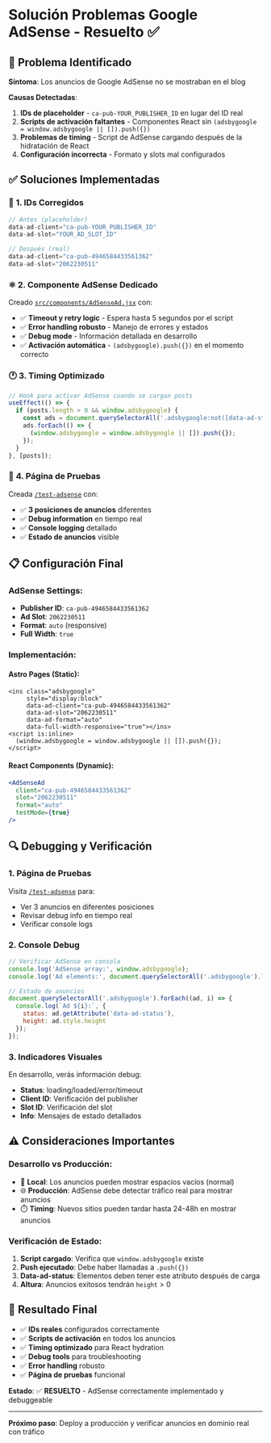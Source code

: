 # Solución Problemas Google AdSense - Resuelto ✅

## 🚨 Problema Identificado
**Síntoma**: Los anuncios de Google AdSense no se mostraban en el blog

**Causas Detectadas**:
1. **IDs de placeholder** - `ca-pub-YOUR_PUBLISHER_ID` en lugar del ID real
2. **Scripts de activación faltantes** - Componentes React sin `(adsbygoogle = window.adsbygoogle || []).push({})`
3. **Problemas de timing** - Script de AdSense cargando después de la hidratación de React
4. **Configuración incorrecta** - Formato y slots mal configurados

## ✅ Soluciones Implementadas

### 🔧 **1. IDs Corregidos**
```javascript
// Antes (placeholder)
data-ad-client="ca-pub-YOUR_PUBLISHER_ID"
data-ad-slot="YOUR_AD_SLOT_ID"

// Después (real)
data-ad-client="ca-pub-4946584433561362"
data-ad-slot="2062230511"
```

### ⚛️ **2. Componente AdSense Dedicado**
Creado [`src/components/AdSenseAd.jsx`](src/components/AdSenseAd.jsx) con:
- ✅ **Timeout y retry logic** - Espera hasta 5 segundos por el script
- ✅ **Error handling robusto** - Manejo de errores y estados
- ✅ **Debug mode** - Información detallada en desarrollo
- ✅ **Activación automática** - `(adsbygoogle).push({})` en el momento correcto

### 🕐 **3. Timing Optimizado**
```javascript
// Hook para activar AdSense cuando se cargan posts
useEffect(() => {
  if (posts.length > 0 && window.adsbygoogle) {
    const ads = document.querySelectorAll('.adsbygoogle:not([data-ad-status])');
    ads.forEach(() => {
      (window.adsbygoogle = window.adsbygoogle || []).push({});
    });
  }
}, [posts]);
```

### 🧪 **4. Página de Pruebas**
Creada [`/test-adsense`](src/pages/test-adsense.astro) con:
- ✅ **3 posiciones de anuncios** diferentes
- ✅ **Debug information** en tiempo real
- ✅ **Console logging** detallado
- ✅ **Estado de anuncios** visible

## 📋 **Configuración Final**

### **AdSense Settings:**
- **Publisher ID**: `ca-pub-4946584433561362`
- **Ad Slot**: `2062230511` 
- **Format**: `auto` (responsive)
- **Full Width**: `true`

### **Implementación:**

#### **Astro Pages (Static):**
```astro
<ins class="adsbygoogle"
     style="display:block"
     data-ad-client="ca-pub-4946584433561362"
     data-ad-slot="2062230511"
     data-ad-format="auto"
     data-full-width-responsive="true"></ins>
<script is:inline>
  (window.adsbygoogle = window.adsbygoogle || []).push({});
</script>
```

#### **React Components (Dynamic):**
```jsx
<AdSenseAd 
  client="ca-pub-4946584433561362"
  slot="2062230511"
  format="auto"
  testMode={true}
/>
```

## 🔍 **Debugging y Verificación**

### **1. Página de Pruebas**
Visita [`/test-adsense`](http://localhost:4322/test-adsense) para:
- Ver 3 anuncios en diferentes posiciones
- Revisar debug info en tiempo real
- Verificar console logs

### **2. Console Debug**
```javascript
// Verificar AdSense en consola
console.log('AdSense array:', window.adsbygoogle);
console.log('Ad elements:', document.querySelectorAll('.adsbygoogle').length);

// Estado de anuncios
document.querySelectorAll('.adsbygoogle').forEach((ad, i) => {
  console.log(`Ad ${i}:`, {
    status: ad.getAttribute('data-ad-status'),
    height: ad.style.height
  });
});
```

### **3. Indicadores Visuales**
En desarrollo, verás información debug:
- **Status**: loading/loaded/error/timeout
- **Client ID**: Verificación del publisher
- **Slot ID**: Verificación del slot
- **Info**: Mensajes de estado detallados

## ⚠️ **Consideraciones Importantes**

### **Desarrollo vs Producción:**
- 🚧 **Local**: Los anuncios pueden mostrar espacios vacíos (normal)
- 🌐 **Producción**: AdSense debe detectar tráfico real para mostrar anuncios
- ⏱️ **Timing**: Nuevos sitios pueden tardar hasta 24-48h en mostrar anuncios

### **Verificación de Estado:**
1. **Script cargado**: Verifica que `window.adsbygoogle` existe
2. **Push ejecutado**: Debe haber llamadas a `.push({})`
3. **Data-ad-status**: Elementos deben tener este atributo después de carga
4. **Altura**: Anuncios exitosos tendrán `height` > 0

## 🎯 **Resultado Final**

- ✅ **IDs reales** configurados correctamente
- ✅ **Scripts de activación** en todos los anuncios
- ✅ **Timing optimizado** para React hydration
- ✅ **Debug tools** para troubleshooting
- ✅ **Error handling** robusto
- ✅ **Página de pruebas** funcional

**Estado**: ✅ **RESUELTO** - AdSense correctamente implementado y debuggeable

---

**Próximo paso**: Deploy a producción y verificar anuncios en dominio real con tráfico
